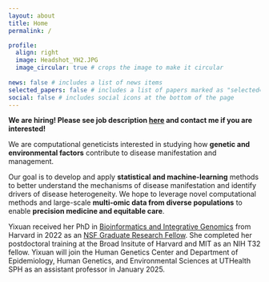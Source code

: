 ```yaml
---
layout: about
title: Home
permalink: /

profile:
  align: right
  image: Headshot_YH2.JPG
  image_circular: true # crops the image to make it circular
  
news: false # includes a list of news items
selected_papers: false # includes a list of papers marked as "selected={true}"
social: false # includes social icons at the bottom of the page
---
```


**We are hiring! Please see job description [here](https://www.heylab.org/positions/) and contact me if you are interested!**

We are computational geneticists interested in studying how **genetic and environmental factors** contribute to disease manifestation and management. 

Our goal is to develop and apply **statistical and machine-learning** methods to better understand the mechanisms of disease manifestation and identify drivers of disease heterogeneity. We hope to leverage novel computational methods and large-scale **multi-omic data from diverse populations** to enable **precision medicine and equitable care**.

Yixuan received her PhD in [Bioinformatics and Integrative Genomics](https://dbmi.hms.harvard.edu/education/phd-program/big-phd-track) from Harvard in 2022 as an [NSF Graduate Research Fellow](https://www.nsfgrfp.org/). She completed her postdoctoral training at the Broad Insitute of Harvard and MIT as an NIH T32 fellow. Yixuan will join the Human Genetics Center and Department of Epidemiology, Human Genetics, and Environmental Sciences at UTHealth SPH as an assistant professor in January 2025. 
